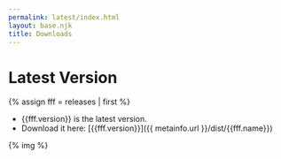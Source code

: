 ```yaml
---
permalink: latest/index.html
layout: base.njk
title: Downloads
---
```

# Latest Version
{% assign fff = releases | first %}

- {{fff.version}} is the latest version.
- Download it here: [{{fff.version}}]({{ metainfo.url }}/dist/{{fff.name}})

{% img %}
